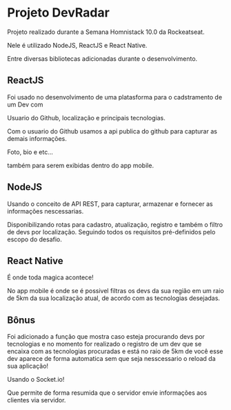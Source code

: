 # Projeto DevRadar
Projeto realizado durante a Semana Homnistack 10.0 da Rockeatseat.

Nele é utilizado NodeJS, ReactJS e React Native.

Entre diversas bibliotecas adicionadas durante o desenvolvimento.

## ReactJS
Foi usado no desenvolvimento de uma platasforma para o cadstramento de um Dev com

Usuario do Github, localização e principais tecnologias.

Com o usuario do Github usamos a api publica do github para capturar as demais informações.

Foto, bio e etc...

também para serem exibidas dentro do app mobile.
## NodeJS
Usando o conceito de API REST, para capturar, armazenar e fornecer as informações nescessarias.

Disponibilizando rotas para cadastro, atualização, registro e também o filtro de devs por localização.
Seguindo todos os requisitos pré-definidos pelo escopo do desafio.
## React Native
É onde toda magica acontece!

No app mobile é onde se é possivel filtras os devs da sua região em um raio de 5km da sua localização atual, de acordo com as tecnologias desejadas.
## Bônus
Foi adicionado a função que mostra caso esteja procurando devs por tecnologias e no momento for realizado o registro de um dev que se encaixa com as tecnologias procuradas e está no raio de 5km de você esse dev aparece de forma automatica sem que seja nesscessario o reload da sua aplicação!

Usando o Socket.io!

Que permite de forma resumida que o servidor envie informações aos clientes via servidor. 

